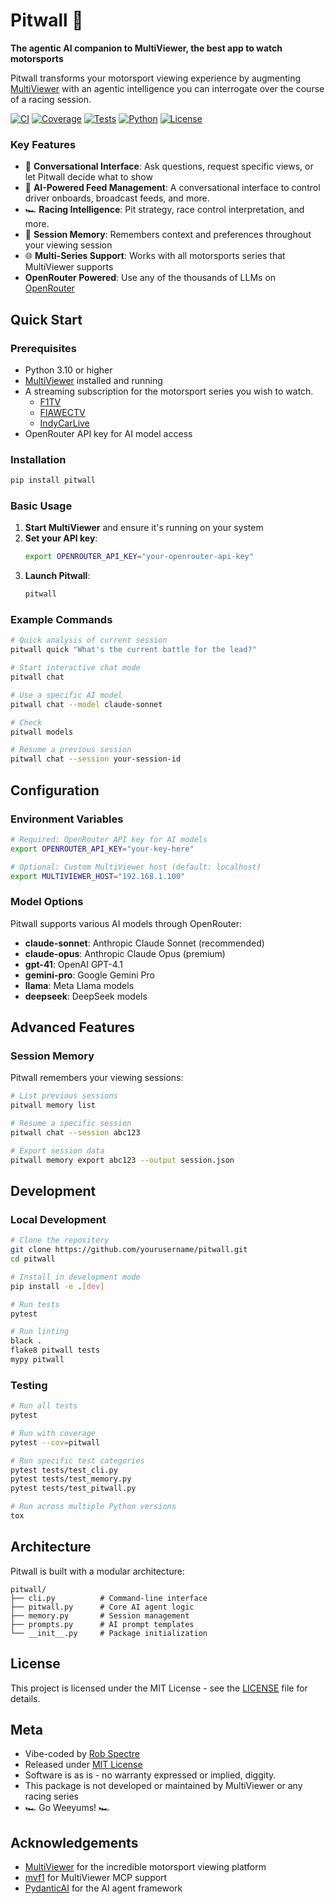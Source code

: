 # Pitwall 🏁

**The agentic AI companion to MultiViewer, the best app to watch motorsports**

Pitwall transforms your motorsport viewing experience by augmenting 
[MultiViewer](https://multiviewer.app)
with an agentic intelligence you can interrogate over the course of a racing
session.

[![CI](https://github.com/yourusername/pitwall/workflows/CI/badge.svg)](https://github.com/yourusername/pitwall/actions)
[![Coverage](https://img.shields.io/endpoint?url=https://gist.githubusercontent.com/yourusername/your-gist-id/raw/pitwall-coverage.json)](https://github.com/yourusername/pitwall)
[![Tests](https://img.shields.io/endpoint?url=https://gist.githubusercontent.com/yourusername/your-gist-id/raw/pitwall-tests.json)](https://github.com/yourusername/pitwall)
[![Python](https://img.shields.io/badge/python-3.10%2B-blue)](https://www.python.org/downloads/)
[![License](https://img.shields.io/badge/license-MIT-green)](LICENSE)


### Key Features

- 💬 **Conversational Interface**: Ask questions, request specific views, or let Pitwall decide what to show
- 🤖 **AI-Powered Feed Management**: A conversational interface to control
  driver onboards, broadcast feeds, and more. 
- 🏎️ **Racing Intelligence**: Pit strategy, race control interpretation, and
  more. 
- 🧠 **Session Memory**: Remembers context and preferences throughout your viewing session
- 🌐 **Multi-Series Support**: Works with all motorsports series that MultiViewer supports
-    **OpenRouter Powered**: Use any of the thousands of LLMs on
     [OpenRouter](https://openrouter.ai)


## Quick Start

### Prerequisites

- Python 3.10 or higher
- [MultiViewer](https://multiviewer.app) installed and running
- A streaming subscription for the motorsport series you wish to watch. 
  - [F1TV](https://f1tv.formula1.com/)
  - [FIAWECTV](https://fiawec.tv/page/679a56921229db49627128a6)
  - [IndyCarLive](https://www.indycarlive.com/)
- OpenRouter API key for AI model access

### Installation

```bash
pip install pitwall
```

### Basic Usage

1. **Start MultiViewer** and ensure it's running on your system
2. **Set your API key**:
   ```bash
   export OPENROUTER_API_KEY="your-openrouter-api-key"
   ```
3. **Launch Pitwall**:
   ```bash
   pitwall
   ```

### Example Commands

```bash
# Quick analysis of current session
pitwall quick "What's the current battle for the lead?"

# Start interactive chat mode
pitwall chat

# Use a specific AI model
pitwall chat --model claude-sonnet

# Check 
pitwall models

# Resume a previous session
pitwall chat --session your-session-id
```


## Configuration

### Environment Variables

```bash
# Required: OpenRouter API key for AI models
export OPENROUTER_API_KEY="your-key-here"

# Optional: Custom MultiViewer host (default: localhost)
export MULTIVIEWER_HOST="192.168.1.100"
```

### Model Options

Pitwall supports various AI models through OpenRouter:

- **claude-sonnet**: Anthropic Claude Sonnet (recommended)
- **claude-opus**: Anthropic Claude Opus (premium)
- **gpt-41**: OpenAI GPT-4.1
- **gemini-pro**: Google Gemini Pro
- **llama**: Meta Llama models
- **deepseek**: DeepSeek models

## Advanced Features

### Session Memory

Pitwall remembers your viewing sessions:

```bash
# List previous sessions
pitwall memory list

# Resume a specific session
pitwall chat --session abc123

# Export session data
pitwall memory export abc123 --output session.json
```

## Development

### Local Development

```bash
# Clone the repository
git clone https://github.com/yourusername/pitwall.git
cd pitwall

# Install in development mode
pip install -e .[dev]

# Run tests
pytest

# Run linting
black .
flake8 pitwall tests
mypy pitwall
```

### Testing

```bash
# Run all tests
pytest

# Run with coverage
pytest --cov=pitwall

# Run specific test categories
pytest tests/test_cli.py
pytest tests/test_memory.py
pytest tests/test_pitwall.py

# Run across multiple Python versions
tox
```

## Architecture

Pitwall is built with a modular architecture:

```
pitwall/
├── cli.py          # Command-line interface
├── pitwall.py      # Core AI agent logic
├── memory.py       # Session management
├── prompts.py      # AI prompt templates
└── __init__.py     # Package initialization
```

## License

This project is licensed under the MIT License - see the [LICENSE](LICENSE) file for details.

## Meta 

- Vibe-coded by [Rob Spectre](https://brooklynhacker.com)
- Released under [MIT License](https://opensource.org/license/mit)
- Software is as is - no warranty expressed or implied, diggity.
- This package is not developed or maintained by MultiViewer or any racing
  series
- 🏎️ Go Weeyums! 🏎️

## Acknowledgements

- [MultiViewer](https://multiviewer.app) for the incredible motorsport viewing platform
- [mvf1](https://github.com/RobSpectre/mvf1) for MultiViewer MCP support
- [PydanticAI](https://github.com/pydantic/pydantic-ai) for the AI agent framework

